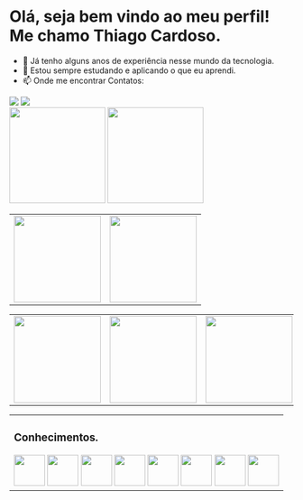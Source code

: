    # Olá, seja bem vindo ao meu perfil! Me chamo Thiago Cardoso.
- 👀 Já tenho alguns anos de experiência nesse mundo da tecnologia.
- 🌱 Estou sempre estudando e aplicando o que eu aprendi.
- 📫 Onde me encontrar
Contatos:
<div>
<a href = "mailto:thgbruno2@gmail.com"><img src="https://img.shields.io/badge/Gmail-D14836?style=for-the-badge&logo=gmail&logoColor=white" target="_blank"></a>
<a href="https://www.linkedin.com/in/thiago-cardoso-759a75216/" target="_blank"><img src="https://img.shields.io/badge/-LinkedIn-%230077B5?style=for-the-badge&logo=linkedin&logoColor=white" target="_blank"></a>   
</div>
<div>
<a href="https://github.com/tchio1991" title="Status" target="_blank"><img height="170em" src="https://github-readme-stats.vercel.app/api/top-langs/?username=tchio1991&layout=compact&show_icons=true&title_color=FF0055&text_color=00FFC8&icon_color=FCEE0C&bg_color=141321&cache_seconds=2300"/></a>
<a href="https://github.com/tchio1991" title="Status" target="_blank"><img height="170em" src="https://github-readme-stats.vercel.app/api?username=tchio1991&show_icons=true&title_color=FF0055&text_color=00FFC8&icon_color=FCEE0C&bg_color=141321&cache_seconds=2300"/></a>
</div>
<table><tr><td><img height="154em" src="https://github-profile-summary-cards.vercel.app/api/cards/productive-time?username=tchio1991&theme=2077"/></td><td>
<img height="154em" src="https://github-profile-summary-cards.vercel.app/api/cards/profile-details?username=tchio1991&theme=2077"/></td></tr></table>
<table><tr><td><img height="154em" src="https://github-profile-summary-cards.vercel.app/api/cards/most-commit-language?username=tchio1991&theme=2077"/></td><td>
<img height="154em" src="https://github-profile-summary-cards.vercel.app/api/cards/repos-per-language?username=tchio1991&theme=2077"/></td><td>
<img height="154em" src="https://github-profile-summary-cards.vercel.app/api/cards/stats?username=tchio1991&theme=2077"/></td></tr></table>
    <table><tr><td>
   
 ### Conhecimentos.  
<div>
      <a href="https://www.w3schools.com/html/" title="HTML" target="_blank"><img src="https://cdn-icons-png.flaticon.com/512/919/919827.png" width="55px" height="55px" target="_blank"></a>
      <a href="https://www.w3schools.com/css/default.asp" title="CSS" target="_blank"><img src="https://cdn-icons-png.flaticon.com/512/919/919826.png" width="55px" height="55px" target="_blank"></a>
      <a href="https://www.w3schools.com/js/default.asp" title="JavaScript" target="_blank"><img src="https://cdn-icons-png.flaticon.com/512/5968/5968292.png" width="55px" height="55px" target="_blank"></a>
      <a href="https://www.w3schools.com/php/default.asp" title="PHP" target="_blank"><img src="https://cdn-icons-png.flaticon.com/512/5968/5968332.png" width="55px" height="55px" target="_blank"></a>
      <a href="https://www.w3schools.com/java/default.asp" title="Java" target="_blank"><img src="https://cdn-icons-png.flaticon.com/512/226/226777.png" width="55px" height="55px" target="_blank"></a>
      <a href="https://www.w3schools.com/cs/index.php" title="C#" target="_blank"><img src="https://cdn-icons-png.flaticon.com/512/6132/6132221.png" width="55px" height="55px" target="_blank"></a>
      <a href="https://www.w3schools.com/sql/default.asp" title="SQL" target="_blank"><img src="https://cdn-icons-png.flaticon.com/512/29/29553.png" width="55px" height="55px" target="_blank"></a>
      <a href="https://www.w3schools.com/mysql/default.asp" title="MySQL" target="_blank"><img src="https://cdn-icons-png.flaticon.com/512/919/919836.png" width="55px" height="55px" target="_blank"></a>
</div>

